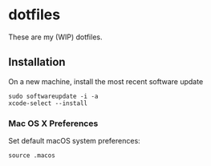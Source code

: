 # dotfiles
These are my (WIP) dotfiles.

## Installation
On a new machine, install the most recent software update
```
sudo softwareupdate -i -a
xcode-select --install
```

### Mac OS X Preferences
Set default macOS system preferences:
```
source .macos
```
